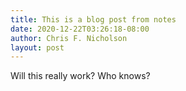 ```yaml
---
title: This is a blog post from notes
date: 2020-12-22T03:26:18-08:00
author: Chris F. Nicholson
layout: post
---
```


Will this really work? Who knows?
